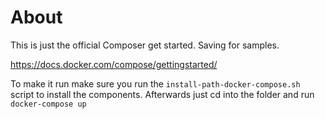 # About

This is just the official Composer get started. Saving for samples.

https://docs.docker.com/compose/gettingstarted/

To make it run make sure you run the `install-path-docker-compose.sh` script to install the components.
Afterwards just cd into the folder and run `docker-compose up`
